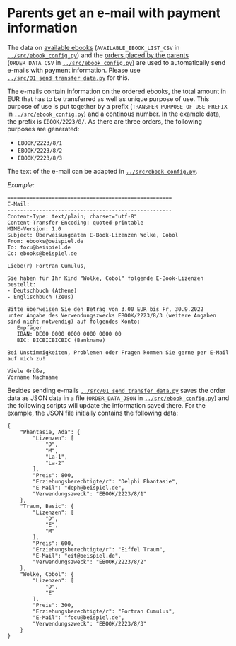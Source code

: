 # Parents get an e-mail with payment information

The data on [available ebooks](A_provide_available_books.md) (`AVAILABLE_EBOOK_LIST_CSV` in [`../src/ebook_config.py`](../src/ebook_config.py)) and the [orders placed by the parents](B_parents_poll.md) (`ORDER_DATA_CSV` in [`../src/ebook_config.py`](../src/ebook_config.py)) are used to automatically send e-mails with payment information. Please use [`../src/01_send_transfer_data.py`](../src/01_send_transfer_data.py) for this.

The e-mails contain information on the ordered ebooks, the total amount in EUR that has to be transferred as well as unique purpose of use. This purpose of use is put together by a prefix (`TRANSFER_PURPOSE_OF_USE_PREFIX` in [`../src/ebook_config.py`](../src/ebook_config.py)) and a continous number. In the example data, the prefix is `EBOOK/2223/8/`. As there are three orders, the following purposes are generated:
* `EBOOK/2223/8/1`
* `EBOOK/2223/8/2`
* `EBOOK/2223/8/3`

The text of the e-mail can be adapted in [`../src/ebook_config.py`](../src/ebook_config.py).

*Example:*
```
====================================================
E-Mail:
----------------------------------------------------
Content-Type: text/plain; charset="utf-8"
Content-Transfer-Encoding: quoted-printable
MIME-Version: 1.0
Subject: Überweisungdaten E-Book-Lizenzen Wolke, Cobol
From: ebooks@beispiel.de
To: focu@beispiel.de
Cc: ebooks@beispiel.de

Liebe(r) Fortran Cumulus,

Sie haben für Ihr Kind "Wolke, Cobol" folgende E-Book-Lizenzen bestellt:
- Deutschbuch (Athene)
- Englischbuch (Zeus)

Bitte überweisen Sie den Betrag von 3.00 EUR bis Fr, 30.9.2022
unter Angabe des Verwendungszwecks EBOOK/2223/8/3 (weitere Angaben sind nicht notwendig) auf folgendes Konto:
   Empfäger
   IBAN: DE00 0000 0000 0000 0000 00
   BIC: BICBICBICBIC (Bankname)

Bei Unstimmigkeiten, Problemen oder Fragen kommen Sie gerne per E-Mail auf mich zu!

Viele Grüße,
Vorname Nachname
```

Besides sending e-mails [`../src/01_send_transfer_data.py`](../src/01_send_transfer_data.py) saves the order data as JSON data in a file (`ORDER_DATA_JSON` in [`../src/ebook_config.py`](../src/ebook_config.py)) and the following scripts will update the information saved there. For the example, the JSON file initially contains the following data:

```
{
    "Phantasie, Ada": {
        "Lizenzen": [
            "D",
            "M",
            "La-1",
            "La-2"
        ],
        "Preis": 800,
        "Erziehungsberechtigte/r": "Delphi Phantasie",
        "E-Mail": "deph@beispiel.de",
        "Verwendungszweck": "EBOOK/2223/8/1"
    },
    "Traum, Basic": {
        "Lizenzen": [
            "D",
            "E",
            "M"
        ],
        "Preis": 600,
        "Erziehungsberechtigte/r": "Eiffel Traum",
        "E-Mail": "eit@beispiel.de",
        "Verwendungszweck": "EBOOK/2223/8/2"
    },
    "Wolke, Cobol": {
        "Lizenzen": [
            "D",
            "E"
        ],
        "Preis": 300,
        "Erziehungsberechtigte/r": "Fortran Cumulus",
        "E-Mail": "focu@beispiel.de",
        "Verwendungszweck": "EBOOK/2223/8/3"
    }
}
```

